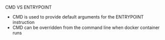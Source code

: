 CMD VS ENTRYPOINT
- CMD is used to provide default arguments for the ENTRYPOINT instruction
- CMD can be overridden from the command line when docker container runs

